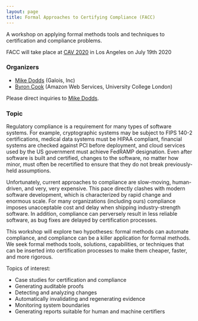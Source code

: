 ```yaml
---
layout: page
title: Formal Approaches to Certifying Compliance (FACC)
---
```


A workshop on applying formal methods tools and techniques to certification and compliance problems. 

FACC will take place at [CAV 2020](http://i-cav.org/2020/) in Los Angeles on July 19th 2020


### Organizers

* [Mike Dodds](https://galois.com/team/mike-dodds/) (Galois, Inc)
* [Byron Cook](http://www0.cs.ucl.ac.uk/staff/b.cook/) (Amazon Web Services, University College London)

Please direct inquiries to [Mike Dodds](mailto:miked@galois.com). 

### Topic 

Regulatory compliance is a requirement for many types of software systems. For example, cryptographic systems may be subject to FIPS 140-2 certifications, medical data systems must be HIPAA compliant, financial systems are checked against PCI before deployment, and cloud services used by the US government must achieve FedRAMP designation. Even after software is built and certified, changes to the software, no matter how minor, must often be recertified to ensure that they do not break previously-held assumptions.

Unfortunately, current approaches to compliance are slow-moving, human-driven, and very, very expensive. This pace directly clashes with modern software development, which is characterized by rapid change and enormous scale. For many organizations (including ours) compliance imposes unacceptable cost and delay when shipping industry-strength software. In addition, compliance can perversely result in less reliable software, as bug fixes are delayed by certification processes. 

This workshop will explore two hypotheses: formal methods can automate compliance, and compliance can be a killer application for formal methods. We seek formal methods tools, solutions, capabilities, or techniques that can be inserted into certification processes to make them cheaper, faster, and more rigorous. 

Topics of interest: 

* Case studies for certification and compliance 
* Generating auditable proofs
* Detecting and analyzing changes
* Automatically invalidating and regenerating evidence
* Monitoring system boundaries
* Generating reports suitable for human and machine certifiers
